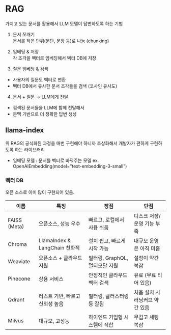 # RAG

가지고 있는 문서를 활용해서 LLM 모델이 답변하도록 하는 기법

1. 문서 쪼개기  
 문서를 작은 단위(문단, 문장 등)로 나눔 (chunking)

 2. 임베딩 & 저장  
 각 조각을 벡터로 임베딩해서 벡터 DB에 저장  
3. 질문 임베딩 & 검색  
* 사용자의 질문도 벡터로 변환  
* 벡터 DB에서 유사한 문서 조각들을 검색 (코사인 유사도)
4. 문서 + 질문 → LLM에게 전달  
* 검색된 문서들을 LLM에 함께 전달해서  
* 문맥 기반으로 더 정확한 답변 생성


## llama-index

위 RAG의 공식화된 과정을 매번 구현해야 하니까 추상화해서 개발자가 편하게 구현하도록 하는 라이브러리

* 임베딩 모델 : 문서를 벡터로 바꿔주는 모델
ex. OpenAIEmbedding(model="text-embedding-3-small")



### 벡터 DB

오픈 소스로 이미 많이 구현되어 있음.

|이름 |	특징 |	장점 |	단점 |
| --- | ---- | ---- | --- |
|FAISS (Meta) | 오픈소스, 성능 우수|	빠르고, 로컬에서 사용 쉬움 | 디스크 저장/운영 기능 부족|
|Chroma|	LlamaIndex & LangChain 친화적 |	설치 쉽고, 빠르게 시작 가능	|대규모 운영은 아직 미흡|
|Weaviate|	오픈소스 + 클라우드 지원 |	필터링, GraphQL, 멀티모달 지원	|설정이 약간 복잡|
|Pinecone|	상용 서비스	| 안정적인 클라우드 벡터 검색 |	유료 (무료 티어 있음)|
|Qdrant|	러스트 기반, 빠르고 신뢰성 높음	|필터링, 클러스터링 등 잘됨	|처음 설치 시 러닝커브 약간 있음 |
|Milvus|	대규모, 고성능	| 하이엔드 기업형 시스템에 적합	| 무겁고 세팅 복잡|
